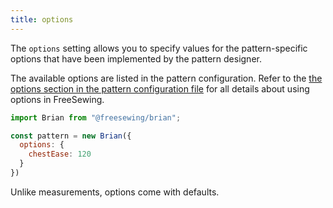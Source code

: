 ```yaml
--- 
title: options
---
```


The `options` setting allows you to specify values for the pattern-specific 
options that have been implemented by the pattern designer.

The available options are listed in the pattern configuration.
Refer to the [the options section in the pattern configuration file][1] for
all details about using options in FreeSewing.

[1]: /reference/api/config/options

```js
import Brian from "@freesewing/brian";

const pattern = new Brian({
  options: {
    chestEase: 120
  }
})
```

<Note>Unlike measurements, options come with defaults.</Note>

